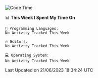 
<!--START_SECTION:waka-->
![Code Time](http://img.shields.io/badge/Code%20Time-730%20hrs%2053%20mins-blue)

📊 **This Week I Spent My Time On** 

```text
💬 Programming Languages: 
No Activity Tracked This Week

🔥 Editors: 
No Activity Tracked This Week

💻 Operating System: 
No Activity Tracked This Week
```


 Last Updated on 21/06/2023 18:34:24 UTC
<!--END_SECTION:waka-->

